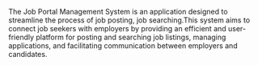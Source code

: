 
The Job Portal Management System is an application designed to streamline the process of job posting, job searching.This system aims to connect job seekers with employers by providing an efficient and user-friendly platform for posting and searching job listings, managing applications, and facilitating communication between employers and candidates.
